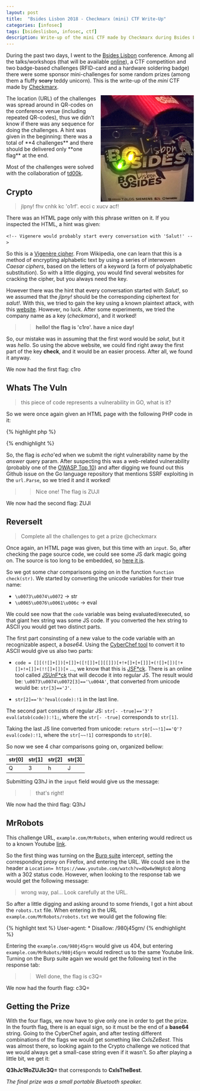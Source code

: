 ```yaml
---
layout: post
title:  "Bsides Lisbon 2018 - Checkmarx (mini) CTF Write-Up"
categories: [infosec]
tags: [bsideslisbon, infosec, ctf]
description: Write-up of the mini CTF made by Checkmarx during Bsides Lisbon 2018.
---
```


During the past two days, I went to the [Bsides Lisbon](http://bsideslisbon.org/) conference. Among all the talks/workshops (that will be available [online](https://www.youtube.com/channel/UC_M0dk4dvcBr_rFgi710D4Q)), a CTF competition and two badge-based challenges (RFID-card and a hardware soldering badge) there were some sponsor mini-challenges for some random prizes (among them a fluffy ~~scary~~ teddy unicorn). This is the write-up of the *mini* CTF made by [Checkmarx](https://www.checkmarx.com/).
<!--more-->

<img src="/images/bsideslx18/badge.jpg" style="width:250px; margin-left:10px" align="right">
The location (URL) of the challenges was spread around in QR-codes on the conference venue (including repeated QR-codes), thus we didn't know if there was any sequence for doing the challenges. A hint was given in the beginning: there was a total of **4 challenges** and there should be delivered only **one flag** at the end. 

Most of the challenges were solved with the collaboration of [td00k](http://twitter.com/tiaggodias).


## Crypto

> jlpny! fhv cnhk kc 'o1rf'. ecci c xucv acf!

There was an HTML page only with this phrase written on it. If you inspected the HTML, a hint was given:

``` <!-- Vigenere would probably start every conversation with 'Salut!' --> ```

So this is a [Vigenère cipher](https://en.wikipedia.org/wiki/Vigen%C3%A8re_cipher). From Wikipedia, one can learn that this is a method of encrypting alphabetic text by using a series of interwoven *Caesar ciphers*, based on the letters of a keyword (a form of polyalphabetic substitution). So with a little digging, you would find several websites for cracking the cipher, but you always need the key. 

However there was the hint that every conversation started with *Salut!*, so we assumed that the *jlpny!* should be the corresponding ciphertext for *salut!*. With this, we tried to gain the key using a known plaintext attack, with this [website](https://f00l.de/hacking/vigenere.php). However, no luck. After some experiments, we tried the company name as a key (*checkmarx*), and it worked!

>> **hello! the flag is 'c1ro'. have a nice day!**

So, our mistake was in assuming that the first word would be *salut*, but it was *hello*. So using the above website, we could find right away the first part of the key **check**, and it would be an easier process. After all, we found it anyway.

We now had the first flag: c1ro

## Whats The Vuln

> this piece of code represents a vulnerability in GO, what is it?

So we were once again given an HTML page with the following PHP code in it:

{% highlight php %} 
<?php
include ("flag.php");

highlight_file(__FILE__);

// this piece of code represents a vulnerability in GO, what is it?
// what is it?

// ans := url.Parse(r.URL.Query().Get("input")).RequestURI()

$ans = @$_GET["answer"];
echo check($ans);

?>
{% endhighlight %} 

So, the flag is *echo*'ed when we submit the right vulnerability name by the *answer* query param. After suspecting this was a web-related vulnerability (probably one of the [OWASP Top 10](https://www.owasp.org/images/7/72/OWASP_Top_10-2017_%28en%29.pdf.pdf)) and after digging we found out this Github issue on the Go language repository that mentions SSRF exploiting in the ```url.Parse```, so we tried it and it worked!

>> Nice one! The flag is ZUJl

We now had the second flag: ZUJl

## ReverseIt

> Complete all the challenges to get a prize @checkmarx

Once again, an HTML page was given, but this time with an ```input```. So, after checking the page source code, we could see some JS dark magic going on. The source is too long to be embedded, so [here it is](/assets/bsidesctf18/flag.html).

So we got some char comparisons going on in the function ```function check(str)```. We started by converting the unicode variables for their true name:
- ```\u0073\u0074\u0072``` -> str
- ```\u0065\u0076\u0061\u006c``` -> eval

We could see now that the ```code``` variable was being evaluated/executed, so that giant hex string was some JS code. If you converted the hex string to ASCII you would get two distinct parts.

The first part consinsting of a new value to the code variable with an recognizable aspect, a *base64*. Using the [CyberChef tool](https://gchq.github.io/CyberChef/cyberchef.htm) to convert it to ASCII would give us also two parts: 

- ```code = [][(![]+[])[+[]]+([![]]+[][[]])[+!+[]+[+[]]]+(![]+[])[!+[]+!+[]]+(!![]+[])[+``` ..., we know that this is [JSF\*ck](http://www.jsfuck.com/). There is an online tool called [JSUnF\*ck](http://codertab.com/JsUnFuck) that will decode it into regular JS.  The result would be: ```\u0073\u0074\u0072[3]=='\u004A'```, that converted from unicode would be: ```str[3]=='J'```. 

- ```str[2]=='h'?eval(code):!1``` in the last line.

The second part consists of regular JS: ```str[- -true]=='3'?eval(atob(code)):!1;```, where the ```str[- -true]``` corresponds to ```str[1]```.

Taking the last JS line converted from unicode: ```return str[~~!1]=='Q'?eval(code):!1```, where the ```str[~~!1]``` corresponds to ```str[0]```.

So now we see 4 char comparisons going on, organized bellow:

| str[0] | str[1] | str[2] | str[3] | 
-----|-------|--------|--------
| Q      | 3      | h      | J      |


Submitting Q3hJ in the ```input``` field would give us the message:
>> that's right!

We now had the third flag: Q3hJ


## MrRobots

This challenge URL, ```example.com/MrRobots```, when entering would redirect us to a known Youtube [link](https://www.youtube.com/watch?v=dQw4w9WgXcQ). 

So the first thing was turning on the [Burp suite](https://portswigger.net/burp/communitydownload) intercept, setting the corresponding proxy on Firefox, and entering the URL. We could see in the header a ```Location= https://www.youtube.com/watch?v=dQw4w9WgXcQ``` along with a 302 status code. However, when looking to the response tab we would get the following message: 

> wrong way, pal... Look carefully at the URL.

So after a little digging and asking around to some friends, I got a hint about the ```robots.txt``` file. When entering in the URL ```example.com/MrRobots/robots.txt``` we would get the following file:

{% highlight text %} 
User-agent: *
Disallow: /980j45grn/
{% endhighlight %} 

Entering the ```example.com/980j45grn``` would give us 404, but entering ```example.com/MrRobots/980j45grn``` would redirect us to the same Youtube link. Turning on the Burp suite again we would get the following text in the response tab:

>> Well done, the flag is c3Q=

We now had the fourth flag: c3Q=

## Getting the Prize

With the four flags, we now have to give only one in order to get the prize. In the fourth flag, there is an equal sign, so it must be the end of a **base64** string. Going to the CyberChef again, and after testing different combinations of the flags we would get something like *CxIsZeBest*. This was almost there, so looking again to the Crypto challenge we noticed that we would always get a small-case string even if it wasn't. So after playing a little bit, we get it:

**Q3hJc1RoZUJlc3Q=** that corresponds to **CxIsTheBest**. 

*The final prize was a small portable Bluetooth speaker.*